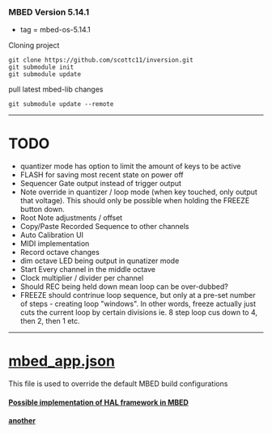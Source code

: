 
### MBED Version 5.14.1
- tag = mbed-os-5.14.1

Cloning project

```
git clone https://github.com/scottc11/inversion.git
git submodule init
git submodule update
```

pull latest mbed-lib changes
```
git submodule update --remote
```

---
# TODO

- quantizer mode has option to limit the amount of keys to be active
- FLASH for saving most recent state on power off
- Sequencer Gate output instead of trigger output
- Note override in quantizer / loop mode (when key touched, only output that voltage). This should only be possible when holding the FREEZE button down.
- Root Note adjustments / offset
- Copy/Paste Recorded Sequence to other channels
- Auto Calibration UI
- MIDI implementation
- Record octave changes
- dim octave LED being output in qunatizer mode
- Start Every channel in the middle octave
- Clock multiplier / divider per channel
- Should REC being held down mean loop can be over-dubbed?
- FREEZE should contrinue loop sequence, but only at a pre-set number of steps - creating loop "windows". In other words, freeze actually just cuts the current loop by certain divisions ie. 8 step loop cus down to 4, then 2, then 1 etc.

---
# [mbed_app.json](https://os.mbed.com/docs/mbed-os/v5.11/reference/configuration.html)

This file is used to override the default MBED build configurations


#### [Possible implementation of HAL framework in MBED](https://os.mbed.com/forum/platform-34-ST-Nucleo-F401RE-community/topic/4963/?page=2)

#### [another](https://os.mbed.com/users/gregeric/code/Nucleo_Hello_Encoder/docs/tip/main_8cpp_source.html)